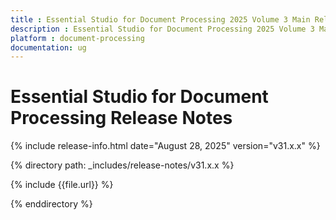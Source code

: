 ```yaml
---
title : Essential Studio for Document Processing 2025 Volume 3 Main Release Release Notes  
description : Essential Studio for Document Processing 2025 Volume 3 Main Release Release Notes  
platform : document-processing
documentation: ug
---
```


# Essential Studio for Document Processing  Release Notes  

{% include release-info.html date="August 28, 2025" version="v31.x.x" %} 

{% directory path: _includes/release-notes/v31.x.x %}

{% include {{file.url}} %}

{% enddirectory %}